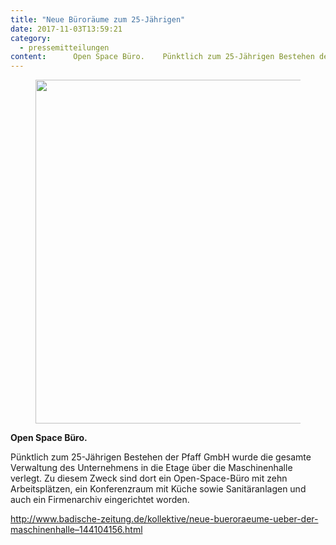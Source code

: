 ```yaml
---
title: "Neue Büroräume zum 25-Jährigen"
date: 2017-11-03T13:59:21
category:
  - pressemitteilungen
content:      Open Space Büro.    Pünktlich zum 25-Jährigen Bestehen der Pfaff GmbH wurde die gesamte Verwaltung des Unternehmens in die Etage über die Maschinenhalle verlegt. Zu diesem Zweck sind dort ein Open-Space-Büro mit zehn Arbeitsplätzen, ein Konferenzraum mit Küche sowie Sanitäranlagen und auch ein Firmenarchiv eingerichtet worden.    http://www.badische-zeitung.de/kollektive/neue-bueroraeume-ueber-der-maschinenhalle&#8211;144104156.html 
---
```


<figure class="wp-block-image size-large"><img loading="lazy" width="940" height="550" src="/25_Jahre_Buero-pfaff-kollnau.jpg" alt="" class="wp-image-658" srcset="/25_Jahre_Buero-pfaff-kollnau.jpg 940w, /25_Jahre_Buero-pfaff-kollnau-300x176.jpg 300w, /25_Jahre_Buero-pfaff-kollnau-768x449.jpg 768w" sizes="(max-width: 940px) 100vw, 940px" /></figure>



<p><strong>Open Space Büro.</strong></p>



<p>Pünktlich zum 25-Jährigen Bestehen der Pfaff GmbH wurde die gesamte Verwaltung des Unternehmens in die Etage über die Maschinenhalle verlegt. Zu diesem Zweck sind dort ein Open-Space-Büro mit zehn Arbeitsplätzen, ein Konferenzraum mit Küche sowie Sanitäranlagen und auch ein Firmenarchiv eingerichtet worden.</p>



<p><a href="http://www.badische-zeitung.de/kollektive/neue-bueroraeume-ueber-der-maschinenhalle--144104156.html">http://www.badische-zeitung.de/kollektive/neue-bueroraeume-ueber-der-maschinenhalle&#8211;144104156.html</a></p>
